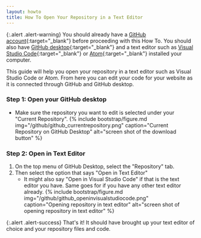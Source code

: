 ```yaml
---
layout: howto
title: How To Open Your Repository in a Text Editor
---
```


{:.alert .alert-warning}
You should already have a [GitHub account](https://github.com/){:target="_blank"} before proceeding with this How To. You should also have [GitHub desktop](githubdesktop.html){:target="_blank"} and a text editor such as [Visual Studio Code](visualstudiocode.html){:target="_blank"} or [Atom](installatom.html){:target="_blank"} installed your computer.

This guide will help you open your repository in a text editor such as Visual Studio Code or Atom. From here you can edit your code for your website as it is connected through GitHub and GitHub desktop.

### Step 1: Open your GitHub desktop

- Make sure the repository you want to edit is selected under your "Current Repository".
{% include bootstrap/figure.md img="/github/github_currentrepository.png" caption="Current Repository on GitHub Desktop" alt="screen shot of the download button" %}

### Step 2: Open in Text Editor

1. On the top menu of GitHub Desktop, select the "Repository" tab.
2. Then select the option that says "Open in Text Editor"
    - It might also say "Open in Visual Studio Code" if that is the text editor you have. Same goes for if you have any other text editor already.
{% include bootstrap/figure.md img="/github/github_openinvisualstudiocode.png" caption="Opening repository in text editor" alt="screen shot of opening repository in text editor" %}

{:.alert .alert-success}
That's it! It should have brought up your text editor of choice and your repository files and code.